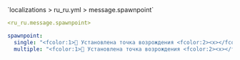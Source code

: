 <!--@include: @/parts/module/message/spawnpoint.md#title-->
<!--@include: @/parts/words.md#path--> `localizations > ru_ru.yml > message.spawnpoint`

<!--@include: @/parts/module/message/spawnpoint.md#explanation-->

<!--@include: @/parts/words.md#edit-->
```yaml
<ru_ru.message.spawnpoint>
```

<!--@include: @/parts/words.md#default-->
```yaml
spawnpoint:
  single: "<fcolor:1>🛌 Установлена точка возрождения <fcolor:2><x></fcolor:2>, <fcolor:2><y></fcolor:2>, <fcolor:2><z></fcolor:2> [<fcolor:2><angle></fcolor:2>] в <fcolor:2><world></fcolor:2> для <display_name>"
  multiple: "<fcolor:1>🛌 Установлена точка возрождения <fcolor:2><x></fcolor:2>, <fcolor:2><y></fcolor:2>, <fcolor:2><z></fcolor:2> [<fcolor:2><angle></fcolor:2>] в <fcolor:2><world></fcolor:2> для <fcolor:2><count></fcolor:2> игроков"
```

<!--@include: @/parts/module/message/spawnpoint.md#parameters-->
<!--@include: @/parts/module/message/spawnpoint.md#localization-->